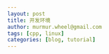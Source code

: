```yaml
---
layout: post
title: 开发环境
author: murmur.wheel@gmail.com
tags: [cpp, linux]
categories: [blog, tutorial]
---
```

